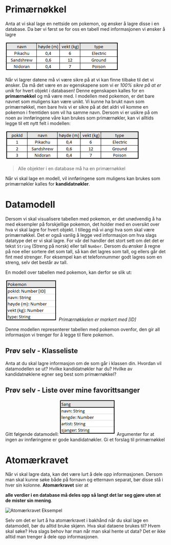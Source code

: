 # Primærnøkkel

Anta at vi skal lage en nettside om pokemon, og ønsker å lagre disse i en database. Da bør vi først se for oss en tabell med informasjonen vi ønsker å lagre

![Pokemon Database](./pokemon1.png)

Når vi lagrer datene må vi være sikre på at vi kan finne tilbake til det vi ønsker. Da må det være en av egenskapene som vi er *100% sikre på at er unik* for hvert objekt i databasen! Denne egenskapen kalles for en **primærnøkkel** og må være med. I modellen med pokemon, er det bare navnet som muligens kan være unikt. Vi kunne ha brukt navn som primærnøkkel, men bare hvis vi er sikre på at det aldri vil komme en pokemon i fremtiden som vil ha samme navn. Dersom vi er usikre på om noen av innføringene våre kan brukes som primærnøkler, kan vi alltids legge til ett nytt felt i modellen:

![Pokemon med id](./pokemon2.png)

> Alle objekter i en database må ha en primærnøkkel

Når vi skal lage en modell, vil innføringene som muligens kan brukes som primærnøkler kalles for **kandidatnøkler**.

# Datamodell

Dersom vi skal visualisere tabellen med pokemon, er det unødvendig å ha med eksempler på forskjellige pokemon, det holder med en oversikt over hva vi skal lagre for hvert objekt. I tillegg må vi angi hva som skal være primærnøkkel. Det er også vanlig å legge ved informasjon om hva slags datatype det er vi skal lagre. For vår del handler det stort sett om det det er tekst `String` (Streng på norsk) eller tall `Number`. Dersom du ønsker å regne på noe eller sortere det som tall, så kan det lagres som tall, og ellers går det fint med strenger. For eksempel kan et telefonnummer godt lagres som en streng, selv det består av tall. 

En modell over tabellen med pokemon, kan derfor se slik ut:

![Pokemon Datamodell](./pokemon3.png)
*Primærnøkkelen er markert med [ID]*

Denne modellen representerer tabellen med pokemon ovenfor, den gir all informasjon vi trenger for å legge til flere pokemon.

## Prøv selv - Klasseliste
Anta at du skal lagre informasjon om de som går i klassen din. Hvordan vil datamodellen se ut? Hvilke kandidatnøkler har du? Hvilke av kandidatnøklene egner seg best som primærnøkkel?

## Prøv selv - Liste over mine favorittsanger
Gitt følgende datamodell: 
![Modell Sang](./modell1.png)
Argumenter for at ingen av innføringene er gode kandidatnøkler. Gi et forslag til primærnøkkel

# Atomærkravet
Når vi skal lagre data, kan det være lurt å dele opp informasjonen. Dersom man skal kunne søke både på fornavn og etternavn separat, bør disse stå i hver sin kolonne. **Atomærkravet** sier at 

**alle verdier i en database må deles opp så langt det lar seg gjøre uten at de mister sin mening**.

![Atomærkravet Eksempel](./atomær1.png)

Selv om det er lurt å ha atomærkravet i bakhånd når du skal lage en datamodell, bør du alltid bruke skjønn. Hva skal dataene brukes til? Hvem skal søke? Hva slags behov har man når man skal hente ut data? Det er ikke alltid man trenger å dele opp informasjonen.
